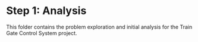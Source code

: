 # Step 1: Analysis
This folder contains the problem exploration and initial analysis for the Train Gate Control System project.
